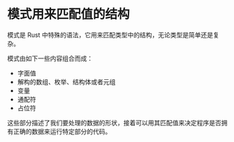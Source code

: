 # 模式用来匹配值的结构

模式是 Rust 中特殊的语法，它用来匹配类型中的结构，无论类型是简单还是复杂。

模式由如下一些内容组合而成：

- 字面值
- 解构的数组、枚举、结构体或者元组
- 变量
- 通配符
- 占位符

这些部分描述了我们要处理的数据的形状，接着可以用其匹配值来决定程序是否拥有正确的数据来运行特定部分的代码。